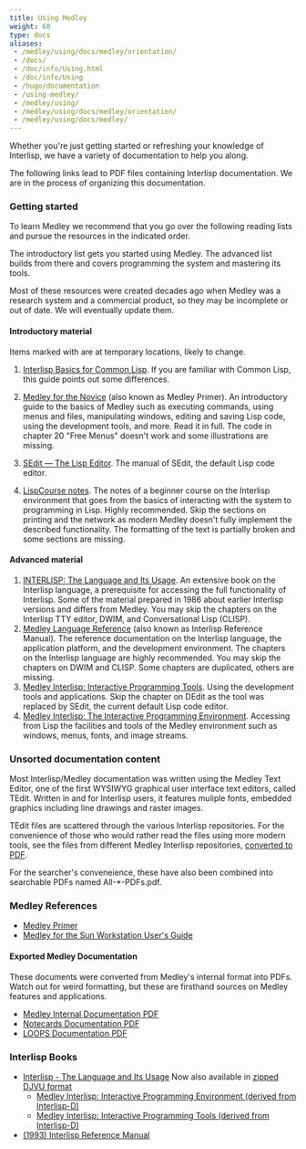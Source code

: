 ```yaml
---
title: Using Medley
weight: 60
type: docs
aliases:
 - /medley/using/docs/medley/orientation/
 - /docs/
 - /doc/info/Using.html
 - /doc/info/Using
 - /hugo/documentation
 - /using-medley/
 - /medley/using/
 - /medley/using/docs/medley/orientation/
 - /medley/using/docs/medley/
---
```


Whether you're just getting started or refreshing your knowledge of Interlisp, we have a variety of documentation to help you along.

The following links lead to PDF files containing Interlisp documentation.
We are in the process of organizing this documentation.

### Getting started

To learn Medley we recommend that you go over the following reading lists and pursue the resources in the indicated order.

The introductory list gets you started using Medley. The advanced list builds from there and covers programming the system and mastering its tools.

Most of these resources were created decades ago when Medley was a research system and a commercial product, so they may be incomplete or out of date. We will eventually update them.

#### Introductory material

Items marked with  are at temporary locations, likely to change.

1. [Interlisp Basics for Common Lisp](/software/using-medley/cl-using). 
If you are familiar with Common Lisp, this guide points out some differences.
1. [Medley for the Novice](/documentation/Medley-Primer.pdf) (also known as Medley Primer).  An introductory guide to the basics of Medley such as executing commands, using menus and files, manipulating windows, editing and saving Lisp code, using the development tools, and more. Read it in full. The code in chapter 20 "Free Menus" doesn't work and some illustrations are missing.
1. [SEdit — The Lisp Editor](https://drive.google.com/file/d/12LW5zCZauJvC63NRMJhjNv5qJkuuCflb/view?usp=sharing). The manual of SEdit, the default Lisp code editor.

1. [LispCourse notes](https://interlisp.org/documentation/lispcourse.pdf). The notes of a beginner course on the Interlisp environment that goes from the basics of interacting with the system to programming in Lisp. Highly recommended. Skip the sections on printing and the network as modern Medley doesn't fully implement the described functionality. The formatting of the text is partially broken and some sections are missing. 

#### Advanced material

1. [INTERLISP: The Language and Its Usage](/documentation/1986-interlisp-language-book-1.pdf). An extensive book on the Interlisp language, a prerequisite for accessing the full functionality of Interlisp. Some of the material prepared in 1986 about earlier Interlisp versions and differs from Medley. You may skip the chapters on the Interlisp TTY editor, DWIM, and Conversational Lisp (CLISP).
1. [Medley Language Reference](/documentation/IRM.pdf) (also known as Interlisp Reference Manual). The reference documentation on the Interlisp language, the application platform, and the development environment. The chapters on the Interlisp language are highly recommended. You may skip the chapters on DWIM and CLISP. Some chapters are duplicated, others are missing.
1. [Medley Interlisp: Interactive Programming Tools](/documentation/2021-interlisp-book-3.pdf). Using the development tools and applications. Skip the chapter on DEdit as the tool was replaced by SEdit, the current default Lisp code editor.
1. [Medley Interlisp: The Interactive Programming Environment](https://interlisp.org/documentation/20211225-interlisp-book-2.pdf). Accessing from Lisp the facilities and tools of the Medley environment such as windows, menus, fonts, and image streams.

### Unsorted documentation content

Most Interlisp/Medley documentation was written using the Medley Text Editor, one of the first WYSIWYG graphical user interface text editors, called TEdit. Written in and for Interlisp users, it features muliple fonts, embedded graphics including line drawings and raster images.

TEdit files are scattered through the various Interlisp repositories. For the convenience of those who would rather read the files using more modern tools, see the files from different Medley Interlisp repositories, [converted to PDF](https://drive.google.com/drive/folders/10ZBQty5gEwdBnZHtEbXfe5f1dHGziGZG?usp=sharing).
 
For the searcher's conveneience, these have also been combined into searchable PDFs named All-*-PDFs.pdf.

### Medley References

- [Medley Primer](/documentation/Medley-Primer.pdf)
- [Medley for the Sun Workstation User's Guide](/documentation/SunUserGuide.pdf)

<!-- - <a href="1992-02-An_Introduction_to_Medley_Release_2.0.pdf">Introduction to Medley, Release 2.0</a> -->

#### Exported Medley Documentation
These documents were converted from Medley's internal format into PDFs. Watch out for weird formatting, but these are firsthand sources on Medley features and applications.

- [Medley Internal Documentation PDF](/documentation/All-Medley-PDFs.pdf)
- [Notecards Documentation PDF](/documentation/All-Notecards-PDFs.pdf)
- [LOOPS Documentation PDF](/documentation/All-Loops-PDFs.pdf)


### Interlisp Books

- [Interlisp - The Language and Its Usage](/documentation/1986-interlisp-language-book-1.pdf)
   Now also available in [zipped DJVU format](/documentation/1986-Interlisp-Language-Usage.ocr.djvu.zip)
  - <a href="20211225-interlisp-book-2.pdf">Medley Interlisp: Interactive Programming Environment (derived from Interlisp-D)</a>
  - <a href="2021-interlisp-book-3.pdf">Medley Interlisp: Interactive Programming Tools (derived from Interlisp-D)</a>
- <a href="IRM.pdf">(1993) Interlisp Reference Manual</a>
